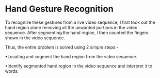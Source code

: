 # Hand Gesture Recognition

To recognize these gestures from a live video sequence, I first took out the hand region alone removing all the unwanted portions in the video sequence. After segmenting the hand region, I then counted the fingers shown in the video sequence. 

Thus, the entire problem is solved using 2 simple steps -

•Locating and segment the hand region from the video sequence.


•Identify segmented hand region in the video sequence and interpret it to words. 

